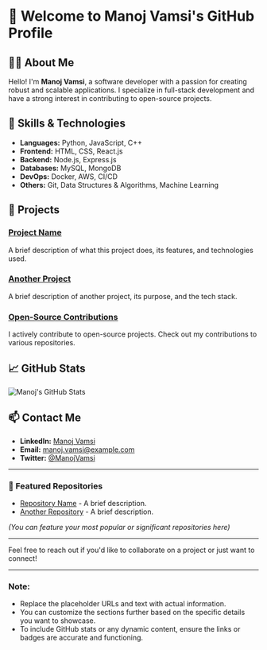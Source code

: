 
# 👋 Welcome to Manoj Vamsi's GitHub Profile

## 🧑‍💻 About Me

Hello! I'm **Manoj Vamsi**, a software developer with a passion for creating robust and scalable applications. I specialize in full-stack development and have a strong interest in contributing to open-source projects.

## 🚀 Skills & Technologies

- **Languages:** Python, JavaScript, C++
- **Frontend:** HTML, CSS, React.js
- **Backend:** Node.js, Express.js
- **Databases:** MySQL, MongoDB
- **DevOps:** Docker, AWS, CI/CD
- **Others:** Git, Data Structures & Algorithms, Machine Learning

## 📂 Projects

### [Project Name](https://github.com/ManojVamsi7/Project-Name)
A brief description of what this project does, its features, and technologies used.

### [Another Project](https://github.com/ManojVamsi7/Another-Project)
A brief description of another project, its purpose, and the tech stack.

### [Open-Source Contributions](https://github.com/ManojVamsi7?tab=repositories)
I actively contribute to open-source projects. Check out my contributions to various repositories.

## 📈 GitHub Stats

![Manoj's GitHub Stats](https://github-readme-stats.vercel.app/api?username=ManojVamsi7&show_icons=true&theme=radical)

## 📫 Contact Me

- **LinkedIn:** [Manoj Vamsi](https://www.linkedin.com/in/manoj-vamsi/)
- **Email:** [manoj.vamsi@example.com](mailto:manoj.vamsi@example.com)
- **Twitter:** [@ManojVamsi](https://twitter.com/ManojVamsi)

---

### 🌟 Featured Repositories

- [Repository Name](https://github.com/ManojVamsi7/Repository-Name) - A brief description.
- [Another Repository](https://github.com/ManojVamsi7/Another-Repository) - A brief description.

*(You can feature your most popular or significant repositories here)*

---

Feel free to reach out if you'd like to collaborate on a project or just want to connect!

---

### Note:

- Replace the placeholder URLs and text with actual information.
- You can customize the sections further based on the specific details you want to showcase.
- To include GitHub stats or any dynamic content, ensure the links or badges are accurate and functioning.
